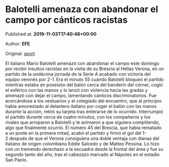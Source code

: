 
# Balotelli amenaza con abandonar el campo por cánticos racistas

Published at: **2019-11-03T17:40:48+00:00**

Author: **EFE**

Original: [sport](https://www.sport.es/es/noticias/calcio/balotelli-amenaza-con-abandonar-campo-por-canticos-racistas-7712869)

El italiano Mario Balotelli amenazó con abandonar el campo este domingo por recibir insultos racistas en la visita de su Brescia al Hellas Verona, en un partido de la undécima jornada de la Serie A acabado con victoria del equipo veronés por 2-1.
Era el minuto 55 cuando Balotelli bloqueó el partido mientras estaba en posesión del balón cerca del banderín del córner, cogió el esférico con las manos y lo lanzó con violencia hacia las gradas y amenazó con dejar el campo, lamentando cánticos discriminatorios.
Fue acercándose a los vestuarios y el colegiado del encuentro, que al principio había amonestado al delantero italiano por coger el balón con las manos durante la acción, retiró su tarjeta tras enterarse de lo ocurrido.
Interrumpió el partido durante cerca de cuatro minutos, con los compañeros y los rivales que arroparon a Balotelli y le animaron a que siguiera compitiendo, algo que finalmente ocurrió.
El número 45 del Brescia, que había rematado a un poste en la primera mitad, acabó el partido y firmó el gol del 1-2 después de que el Verona consiguiera una doble ventaja con dianas del italiano de origen colombiano Eddie Salcedo y de Matteo Pessina.
Lo hizo con un tremendo derechazo a la escuadra desde la frontal del área y fue su segundo tanto del año, tras el cabezazo marcado al Nápoles en el estadio San Paolo.
